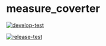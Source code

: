 # measure_coverter

[![develop-test](https://github.com/Vera-Evdokimova/measure_coverter/actions/workflows/develop.yml/badge.svg?branch=develop)](https://github.com/Vera-Evdokimova/measure_coverter/actions/workflows/develop.yml)

[![release-test](https://github.com/Vera-Evdokimova/measure_coverter/actions/workflows/release.yml/badge.svg?branch=release)](https://github.com/Vera-Evdokimova/measure_coverter/actions/workflows/release.yml)

